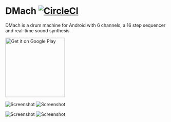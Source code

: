 DMach [![CircleCI](https://circleci.com/gh/simonnorberg/dmach.svg?style=svg)](https://circleci.com/gh/simonnorberg/dmach)
=====

DMach is a drum machine for Android with 6 channels, a 16 step sequencer and real-time sound synthesis.

<a href="https://play.google.com/store/apps/details?id=net.simno.dmach"><img alt="Get it on Google Play" src="https://play.google.com/intl/en_us/badges/images/generic/en-play-badge.png" width=185 /></a>

![Screenshot](https://raw.github.com/simonnorberg/dmach/master/screenshots/dmach-2.0-1.png)
![Screenshot](https://raw.github.com/simonnorberg/dmach/master/screenshots/dmach-2.0-2.png)

![Screenshot](https://raw.github.com/simonnorberg/dmach/master/screenshots/dmach-2.0-3.png)
![Screenshot](https://raw.github.com/simonnorberg/dmach/master/screenshots/dmach-2.0-4.png)
